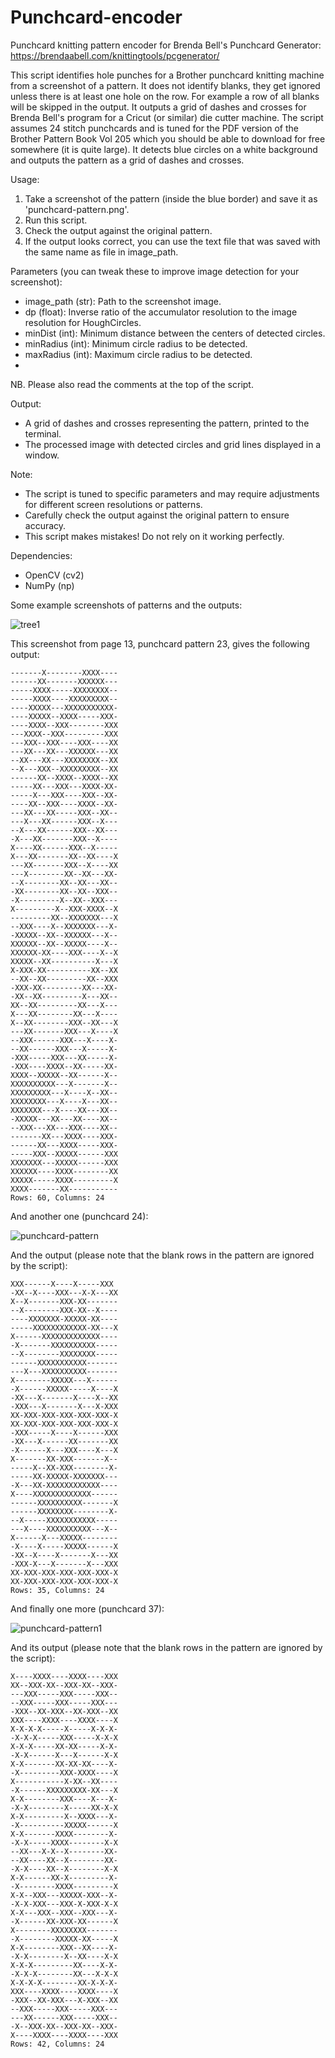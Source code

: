 # Punchcard-encoder
Punchcard knitting pattern encoder for Brenda Bell's Punchcard Generator: https://brendaabell.com/knittingtools/pcgenerator/

This script identifies hole punches for a Brother punchcard knitting machine from a screenshot of a pattern.
It does not identify blanks, they get ignored unless there is at least one hole on the row. For example a row of all blanks will be skipped in the output.
It outputs a grid of dashes and crosses for Brenda Bell's program for a Cricut (or similar) die cutter machine.
The script assumes 24 stitch punchcards and is tuned for the PDF version of the Brother Pattern Book Vol 205 which you should be able to download for free somewhere (it is quite large).
It detects blue circles on a white background and outputs the pattern as a grid of dashes and crosses.

Usage:
1. Take a screenshot of the pattern (inside the blue border) and save it as 'punchcard-pattern.png'.
2. Run this script.
3. Check the output against the original pattern.
4. If the output looks correct, you can use the text file that was saved with the same name as file in image_path.

Parameters (you can tweak these to improve image detection for your screenshot):
- image_path (str): Path to the screenshot image.
- dp (float): Inverse ratio of the accumulator resolution to the image resolution for HoughCircles.
- minDist (int): Minimum distance between the centers of detected circles.
- minRadius (int): Minimum circle radius to be detected.
- maxRadius (int): Maximum circle radius to be detected.
- 
NB. Please also read the comments at the top of the script.

Output:
- A grid of dashes and crosses representing the pattern, printed to the terminal.
- The processed image with detected circles and grid lines displayed in a window.

Note:
- The script is tuned to specific parameters and may require adjustments for different screen resolutions or patterns.
- Carefully check the output against the original pattern to ensure accuracy.
- This script makes mistakes! Do not rely on it working perfectly.

Dependencies:
- OpenCV (cv2)
- NumPy (np)

Some example screenshots of patterns and the outputs:

![tree1](https://github.com/user-attachments/assets/e1e5ba8f-cbf0-4cf1-b78c-4ab4cb79261b)

This screenshot from page 13, punchcard pattern 23, gives the following output:
```
-------X--------XXXX----
------XX-------XXXXXX---
-----XXXX-----XXXXXXXX--
-----XXXX----XXXXXXXXX--
----XXXXX---XXXXXXXXXXX-
----XXXXX--XXXX-----XXX-
----XXXX--XXX--------XXX
---XXXX--XXX---------XXX
---XXX--XXX----XXX----XX
---XX---XX---XXXXXX---XX
--XX---XX---XXXXXXXX--XX
--X---XXX--XXXXXXXXX--XX
------XX--XXXX--XXXX--XX
-----XX---XXX---XXXX-XX-
-----X---XXX----XXX--XX-
----XX--XXX----XXXX--XX-
---XX---XX-----XXX--XX--
---X---XX------XXX--X---
--X---XX------XXX--XX---
-X---XX-------XXX--X----
X----XX------XXX--X-----
X---XX-------XX--XX----X
---XX-------XXX--X----XX
---X--------XX--XX---XX-
--X--------XX--XX---XX--
-XX--------XX--XX--XXX--
-X---------X--XX--XXX---
X---------X--XXX-XXXX--X
---------XX--XXXXXXX---X
--XXX----X--XXXXXXX---X-
-XXXXX--XX--XXXXXX---X--
XXXXXX--XX--XXXXX----X--
XXXXXX-XX----XXX----X--X
XXXXX--XX----------X---X
X-XXX-XX----------XX--XX
--XX--XX---------XX--XXX
-XXX-XX---------XX---XX-
-XX--XX---------X---XX--
XX--XX---------XX---X---
X---XX--------XX---X----
X--XX--------XXX--XX---X
---XX-------XXX---X----X
--XXX------XXX---X----X-
--XX------XXX---X-----X-
-XXX-----XXX---XX-----X-
-XXX----XXXX--XX-----XX-
XXXX--XXXXX--XX------X--
XXXXXXXXXX---X-------X--
XXXXXXXXX---X----X--XX--
XXXXXXXX---X----X---XX--
XXXXXXX---X----XX---XX--
-XXXXX---XX---XX----XX--
--XXX---XX---XXX----XX--
-------XX---XXXX----XXX-
------XX---XXXX-----XXX-
-----XXX--XXXXX------XXX
XXXXXXX---XXXXX------XXX
XXXXXX----XXXX--------XX
XXXXX-----XXXX---------X
XXXX-------XX-----------
Rows: 60, Columns: 24
```

And another one (punchcard 24):

![punchcard-pattern](https://github.com/user-attachments/assets/1fc59f27-9d05-481f-9dd1-d78a6ee7cc2f)

And the output (please note that the blank rows in the pattern are ignored by the script):
```
XXX------X----X-----XXX
-XX--X----XXX---X-X---XX
X--X-------XXX-XX-------
--X--------XXX-XX--X----
----XXXXXXX-XXXXX-XX----
-----XXXXXXXXXXXX-XX---X
X------XXXXXXXXXXXXX----
-X-------XXXXXXXXXX-----
--X--------XXXXXXXX-----
------XXXXXXXXXXX-------
---X---XXXXXXXXXX-------
X--------XXXXX---X------
-X------XXXXX-----X----X
-XX---X-------X----X--XX
-XXX---X-------X---X-XXX
XX-XXX-XXX-XXX-XXX-XXX-X
XX-XXX-XXX-XXX-XXX-XXX-X
-XXX-----X----X------XXX
-XX---X------XX-------XX
-X------X---XXX----X---X
X-------XX-XXX-------X--
-----X--XX-XXX--------X-
-----XX-XXXXX-XXXXXXX---
-X---XX-XXXXXXXXXXXX----
X----XXXXXXXXXXXXX------
------XXXXXXXXXX-------X
------XXXXXXXX--------X-
--X-----XXXXXXXXXXX-----
---X----XXXXXXXXXX---X--
X------X---XXXXX--------
-X----X-----XXXXX------X
-XX--X----X-------X---XX
-XXX-X---X-------X---XXX
XX-XXX-XXX-XXX-XXX-XXX-X
XX-XXX-XXX-XXX-XXX-XXX-X
Rows: 35, Columns: 24
```

And finally one more (punchcard 37):

![punchcard-pattern1](https://github.com/user-attachments/assets/cd7d42ea-5cab-4256-b89c-1c22368692e8)

And its output (please note that the blank rows in the pattern are ignored by the script):

```
X----XXXX----XXXX----XXX
XX--XXX-XX--XXX-XX--XXX-
---XXX-----XXX-----XXX--
--XXX-----XXX-----XXX---
-XXX--XX-XXX--XX-XXX--XX
XXX----XXXX----XXXX----X
X-X-X-X-----X-----X-X-X-
-X-X-X-----XXX-----X-X-X
X-X-X-----XX-XX-----X-X-
-X-X------X---X------X-X
X-X-------XX-XX-XX----X-
-X---------XXX-XXXX----X
X-----------X-XX--XX----
-X------XXXXXXXXX-XX---X
X-X--------XXX----X---X-
-X-X--------X-----XX-X-X
X-X---------X--XXXX---X-
-X----------XXXXX------X
X-X-------XXXX--------X-
-X-X-----XXXX--------X-X
--XX---X-X--X--------XX-
--XX----XX--X--------XX-
-X-X----XX--X--------X-X
X-X------XX-X---------X-
-X--------XXXX---------X
X-X--XXX---XXXXX-XXX--X-
-X-X-XXX---XXX-X-XXX-X-X
X-X---XXX--XXX--XXX---X-
-X------XX-XXX-XX------X
X--------XXXXXXXX-------
-X--------XXXXX-XX-----X
X-X--------XXX--XX----X-
-X-X--------X--XX----X-X
X-X-X---------XX----X-X-
-X-X-X--------XX---X-X-X
X-X-X-X--------XX-X-X-X-
XXX----XXXX----XXXX----X
-XXX--XX-XXX---X-XXX--XX
--XXX-----XXX-----XXX---
---XX------XXX-----XXX--
-X--XXX-XX--XXX-XX--XXX-
X----XXXX----XXXX----XXX
Rows: 42, Columns: 24
```


